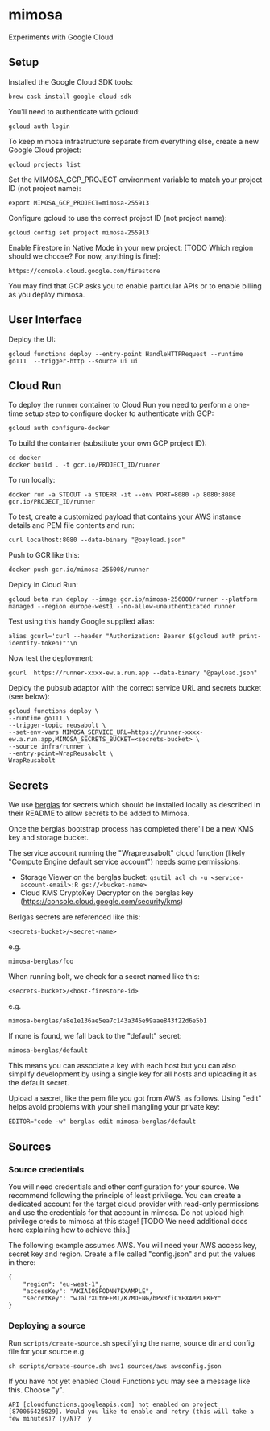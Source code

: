 # mimosa

Experiments with Google Cloud

## Setup

Installed the Google Cloud SDK tools:

    brew cask install google-cloud-sdk

You'll need to authenticate with gcloud:

    gcloud auth login

To keep mimosa infrastructure separate from everything else, create a new Google Cloud project:

    gcloud projects list

Set the MIMOSA_GCP_PROJECT environment variable to match your project ID (not project name):

    export MIMOSA_GCP_PROJECT=mimosa-255913

Configure gcloud to use the correct project ID (not project name):

    gcloud config set project mimosa-255913

Enable Firestore in Native Mode in your new project: [TODO Which region should we choose? For now, anything is fine]:

    https://console.cloud.google.com/firestore

You may find that GCP asks you to enable particular APIs or to enable billing as you deploy mimosa.

## User Interface

Deploy the UI:

    gcloud functions deploy --entry-point HandleHTTPRequest --runtime go111  --trigger-http --source ui ui

## Cloud Run

To deploy the runner container to Cloud Run you need to perform a one-time setup step to configure docker to authenticate with GCP:

    gcloud auth configure-docker

To build the container (substitute your own GCP project ID):

    cd docker
    docker build . -t gcr.io/PROJECT_ID/runner

To run locally:

    docker run -a STDOUT -a STDERR -it --env PORT=8080 -p 8080:8080 gcr.io/PROJECT_ID/runner

To test, create a customized payload that contains your AWS instance details and PEM file contents and run:

    curl localhost:8080 --data-binary "@payload.json"

Push to GCR like this:

    docker push gcr.io/mimosa-256008/runner

Deploy in Cloud Run:

    gcloud beta run deploy --image gcr.io/mimosa-256008/runner --platform managed --region europe-west1 --no-allow-unauthenticated runner

Test using this handy Google supplied alias:

    alias gcurl='curl --header "Authorization: Bearer $(gcloud auth print-identity-token)"'\n

Now test the deployment:

    gcurl  https://runner-xxxx-ew.a.run.app --data-binary "@payload.json"

Deploy the pubsub adaptor with the correct service URL and secrets bucket (see below):

    gcloud functions deploy \
    --runtime go111 \
    --trigger-topic reusabolt \
    --set-env-vars MIMOSA_SERVICE_URL=https://runner-xxxx-ew.a.run.app,MIMOSA_SECRETS_BUCKET=<secrets-bucket> \
    --source infra/runner \
    --entry-point=WrapReusabolt \
    WrapReusabolt

## Secrets

We use [berglas](https://github.com/GoogleCloudPlatform/berglas) for secrets which should be installed locally as described in their README to allow secrets to be added to Mimosa.

Once the berglas bootstrap process has completed there'll be a new KMS key and storage bucket.

The service account running the "Wrapreusabolt" cloud function (likely "Compute Engine default service account") needs some permissions:

* Storage Viewer on the berglas bucket: `gsutil acl ch -u <service-account-email>:R gs://<bucket-name>`
* Cloud KMS CryptoKey Decryptor on the berglas key (https://console.cloud.google.com/security/kms)

Berlgas secrets are referenced like this:

    <secrets-bucket>/<secret-name>

e.g.

    mimosa-berglas/foo

When running bolt, we check for a secret named like this:

    <secrets-bucket>/<host-firestore-id>

e.g.

    mimosa-berglas/a8e1e136ae5ea7c143a345e99aae843f22d6e5b1

If none is found, we fall back to the "default" secret:

    mimosa-berglas/default

This means you can associate a key with each host but you can also simplify development by using a single key for all hosts and uploading it as the default secret.

Upload a secret, like the pem file you got from AWS, as follows. Using "edit" helps avoid problems with your shell mangling your private key:

    EDITOR="code -w" berglas edit mimosa-berglas/default

## Sources

### Source credentials

You will need credentials and other configuration for your source. We recommend following the principle of least privilege. You can create a dedicated account for the target cloud provider with read-only permissions and use the credentials for that account in mimosa. Do not upload high privilege creds to mimosa at this stage! [TODO We need additional docs here explaining how to achieve this.]

The following example assumes AWS. You will need your AWS access key, secret key and region. Create a file called "config.json" and put the values in there:

```
{
    "region": "eu-west-1",
    "accessKey": "AKIAIOSFODNN7EXAMPLE",
    "secretKey": "wJalrXUtnFEMI/K7MDENG/bPxRfiCYEXAMPLEKEY"
}
```

### Deploying a source

Run `scripts/create-source.sh` specifying the name, source dir and config file for your source e.g.

    sh scripts/create-source.sh aws1 sources/aws awsconfig.json

If you have not yet enabled Cloud Functions you may see a message like this. Choose "y".

    API [cloudfunctions.googleapis.com] not enabled on project
    [870066425029]. Would you like to enable and retry (this will take a few minutes)? (y/N)?  y
